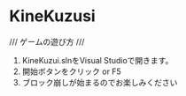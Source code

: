 # KineKuzusi

/// ゲームの遊び方 ///
1. KineKuzui.slnをVisual Studioで開きます。
2. 開始ボタンをクリック or F5
3. ブロック崩しが始まるのでお楽しみください
